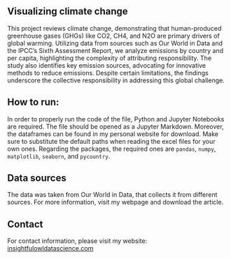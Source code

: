 ## Visualizing climate change

This project reviews climate change, demonstrating that human-produced greenhouse gases (GHGs) like CO2, CH4, and N2O are primary drivers of global warming. 
Utilizing data from sources such as Our World in Data and the IPCC’s Sixth Assessment Report, we analyze emissions by country and per capita, highlighting 
the complexity of attributing responsibility. The study also identifies key emission sources, advocating for innovative methods to reduce emissions. 
Despite certain limitations, the findings underscore the collective responsibility in addressing this global challenge.

## How to run:

In order to properly run the code of the file, Python and Jupyter Notebooks are required. The file should be opened as a Jupyter Markdown. Moreover, 
the dataframes can be found in my personal website for download. Make sure to substitute the default paths when reading the excel files for your own ones.
Regarding the packages, the required ones are `pandas`, `numpy`, `matplotlib`, `seaborn`, and `pycountry`.

## Data sources

The data was taken from Our World in Data, that collects it from different sources. For more information, visit my webpage and download the article.

## Contact

For contact information, please visit my website: [insightfulowldatascience.com](https://insightfulowldatascience.com)
